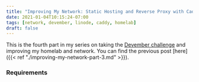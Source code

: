 ```yaml
---
title: "Improving My Network: Static Hosting and Reverse Proxy with Caddy"
date: 2021-01-04T10:15:24-07:00
tags: [network, devember, linode, caddy, homelab]
draft: false
---
```


This is the fourth part in my series on taking the [Devember challenge](https://forum.level1techs.com/t/welcome-to-level1-devember/162269)
 and improving my homelab and network. You can find the previous post [here]({{< ref "./improving-my-network-part-3.md" >}}).

### Requirements
